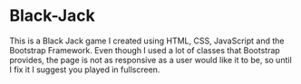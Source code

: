 # Black-Jack
This is a Black Jack game I created using HTML, CSS, JavaScript and the Bootstrap Framework. Even though I used a lot of classes that Bootstrap provides, the page is not as responsive as a user would like it to be, so until I fix it I suggest you played in fullscreen.
